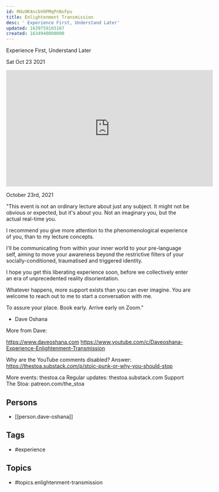 ```yaml
---
id: Mdu9K4ncbVHPMqPnNsFpu
title: Enlightenment Transmission
desc: ' Experience First, Understand Later'
updated: 1639759165167
created: 1634940000000
---
```



 Experience First, Understand Later

Sat Oct 23 2021

<iframe width="560" height="315" src="https://www.youtube.com/embed/LD_1gdOBaXg" title="Enlightenment Transmission: Experience First, Understand Later w/ Dave Oshana" frameborder="0" allow="accelerometer; autoplay; clipboard-write; encrypted-media; gyroscope; picture-in-picture" allowfullscreen ></iframe>

October 23rd, 2021

"This event is not an ordinary lecture about just any subject. It might not be obvious or expected, but it's about you. Not an imaginary you, but the actual real-time you.

I recommend you give more attention to the phenomenological experience of you, than to my lecture concepts.

I'll be communicating from within your inner world to your pre-language self, aiming to move your awareness beyond the restrictive filters of your socially-conditioned, traumatised and triggered identity.

I hope you get this liberating experience soon, before we collectively enter an era of unprecedented reality disorientation.

Whatever happens, more support exists than you can ever imagine. You are welcome to reach out to me to start a conversation with me.

To assure your place. Book early. Arrive early on Zoom." 

- Dave Oshana

More from Dave: 

https://www.daveoshana.com
https://www.youtube.com/c/Daveoshana-Experience-Enlightenment-Transmission

Why are the YouTube comments disabled? Answer: https://thestoa.substack.com/p/stoic-punk-or-why-you-should-stop

More events: thestoa.ca 
Regular updates: thestoa.substack.com 
Support The Stoa: patreon.com/the_stoa

## Persons

- [[person.dave-oshana]]

## Tags

- #experience

## Topics

- #topics.enlightenment-transmission

